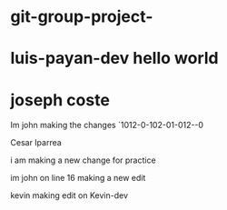 # git-group-project-

luis-payan-dev
hello world
=======

# joseph coste

Im john making the changes `1012-0-102-01-012--0

Cesar Iparrea

i am making a new change for practice

im john on line 16 making a new edit

kevin making edit on Kevin-dev
